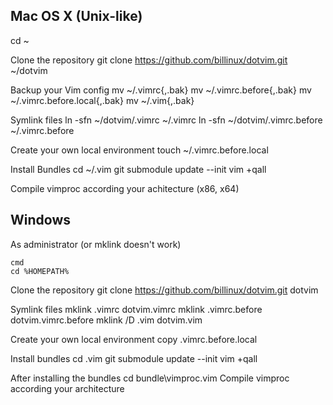 ## Mac OS X (Unix-like)

 cd ~
	
Clone the repository
	git clone https://github.com/billinux/dotvim.git ~/dotvim

Backup your Vim config
	mv ~/.vimrc{,.bak}
	mv ~/.vimrc.before{,.bak}
	mv ~/.vimrc.before.local{,.bak}
	mv ~/.vim{,.bak}

Symlink files
	ln -sfn ~/dotvim/.vimrc ~/.vimrc
	ln -sfn ~/dotvim/.vimrc.before ~/.vimrc.before

Create your own local environment
	touch ~/.vimrc.before.local

Install Bundles
	cd ~/.vim
	git submodule update --init
	vim +qall

Compile vimproc according your achitecture (x86, x64)
	


## Windows

As administrator (or mklink doesn't work)
	
	cmd
	cd %HOMEPATH%
	
Clone the repository
	git clone https://github.com/billinux/dotvim.git dotvim
	
Symlink files
	mklink .vimrc dotvim\.vimrc
	mklink .vimrc.before dotvim\.vimrc.before
	mklink /D .vim dotvim\.vim

Create your own local environment
	copy .vimrc.before.local
  	
Install bundles
	cd .vim
	git submodule update --init
	vim +qall

After installing the bundles
	cd bundle\vimproc.vim
	Compile vimproc according your architecture

